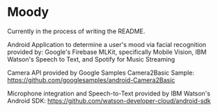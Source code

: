 # Moody

Currently in the process of writing the README.

Android Application to determine a user's mood via facial recognition provided by: Google's Firebase MLKit, specifically Mobile Vision, IBM Watson's Speech to Text, and Spotify for Music Streaming
  
Camera API provided by Google Samples 
  Camera2Basic Sample: https://github.com/googlesamples/android-Camera2Basic

Microphone integration and Speech-to-Text provided by 
  IBM Watson's Android SDK: https://github.com/watson-developer-cloud/android-sdk
